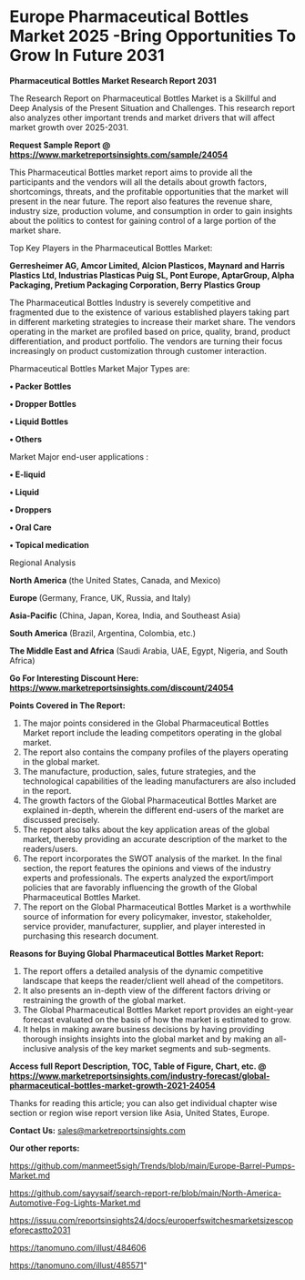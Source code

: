 # Europe Pharmaceutical Bottles Market 2025 -Bring Opportunities To Grow In Future 2031

<strong>Pharmaceutical Bottles Market Research Report 2031</strong>

The Research Report on Pharmaceutical Bottles Market is a Skillful and Deep Analysis of the Present Situation and Challenges. This research report also analyzes other important trends and market drivers that will affect market growth over 2025-2031.

<strong>Request Sample Report @ <a href=https://www.marketreportsinsights.com/sample/24054>https://www.marketreportsinsights.com/sample/24054</a></strong>

This Pharmaceutical Bottles market report aims to provide all the participants and the vendors will all the details about growth factors, shortcomings, threats, and the profitable opportunities that the market will present in the near future. The report also features the revenue share, industry size, production volume, and consumption in order to gain insights about the politics to contest for gaining control of a large portion of the market share.

Top Key Players in the Pharmaceutical Bottles Market:

<strong>Gerresheimer AG, Amcor Limited, Alcion Plasticos, Maynard and Harris Plastics Ltd, Industrias Plasticas Puig SL, Pont Europe, AptarGroup, Alpha Packaging, Pretium Packaging Corporation, Berry Plastics Group</strong>

The Pharmaceutical Bottles Industry is severely competitive and fragmented due to the existence of various established players taking part in different marketing strategies to increase their market share. The vendors operating in the market are profiled based on price, quality, brand, product differentiation, and product portfolio. The vendors are turning their focus increasingly on product customization through customer interaction.

Pharmaceutical Bottles Market Major Types are:

<strong>• Packer Bottles

• Dropper Bottles

• Liquid Bottles

• Others</strong>

Market Major end-user applications :

<strong>• E-liquid

• Liquid

• Droppers

• Oral Care

• Topical medication</strong>

Regional Analysis

</u><strong><b>North America</b></strong> (the United States, Canada, and Mexico)

<strong><b>Europe </b></strong>(Germany, France, UK, Russia, and Italy)

<strong><b>Asia-Pacific</b></strong> (China, Japan, Korea, India, and Southeast Asia)

<strong><b>South America</b></strong> (Brazil, Argentina, Colombia, etc.)

<strong><b>The Middle East and Africa</b></strong> (Saudi Arabia, UAE, Egypt, Nigeria, and South Africa)

<strong>Go For Interesting Discount Here: <a href=https://www.marketreportsinsights.com/discount/24054>https://www.marketreportsinsights.com/discount/24054</a></strong>

<strong>Points Covered in The Report:</strong>
<ol>
  <li>The major points considered in the Global Pharmaceutical Bottles Market report include the leading competitors operating in the global market.</li>
  <li>The report also contains the company profiles of the players operating in the global market.</li>
  <li>The manufacture, production, sales, future strategies, and the technological capabilities of the leading manufacturers are also included in the report.</li>
  <li>The growth factors of the Global Pharmaceutical Bottles Market are explained in-depth, wherein the different end-users of the market are discussed precisely.</li>
  <li>The report also talks about the key application areas of the global market, thereby providing an accurate description of the market to the readers/users.</li>
  <li>The report incorporates the SWOT analysis of the market. In the final section, the report features the opinions and views of the industry experts and professionals. The experts analyzed the export/import policies that are favorably influencing the growth of the Global Pharmaceutical Bottles Market.</li>
  <li>The report on the Global Pharmaceutical Bottles Market is a worthwhile source of information for every policymaker, investor, stakeholder, service provider, manufacturer, supplier, and player interested in purchasing this research document.</li>
</ol>
<strong>Reasons for Buying Global Pharmaceutical Bottles Market Report:</strong>

<ol>
  <li>The report offers a detailed analysis of the dynamic competitive landscape that keeps the reader/client well ahead of the competitors.</li>
  <li>It also presents an in-depth view of the different factors driving or restraining the growth of the global market.</li>
  <li>The Global Pharmaceutical Bottles Market report provides an eight-year forecast evaluated on the basis of how the market is estimated to grow.</li>
  <li>It helps in making aware business decisions by having providing thorough insights insights into the global market and by making an all-inclusive analysis of the key market segments and sub-segments.</li>
</ol>
<strong>Access full Report Description, TOC, Table of Figure, Chart, etc. @ <a href=https://www.marketreportsinsights.com/industry-forecast/global-pharmaceutical-bottles-market-growth-2021-24054>https://www.marketreportsinsights.com/industry-forecast/global-pharmaceutical-bottles-market-growth-2021-24054</a></strong>


Thanks for reading this article; you can also get individual chapter wise section or region wise report version like Asia, United States, Europe.

<strong>Contact Us:</strong>
sales@marketreportsinsights.com

<strong>Our other reports:</strong>

<a href=https://github.com/manmeet5sigh/Trends/blob/main/Europe-Barrel-Pumps-Market.md>https://github.com/manmeet5sigh/Trends/blob/main/Europe-Barrel-Pumps-Market.md</a>

<a href=https://github.com/sayysaif/search-report-re/blob/main/North-America-Automotive-Fog-Lights-Market.md>https://github.com/sayysaif/search-report-re/blob/main/North-America-Automotive-Fog-Lights-Market.md</a>

<a href=https://issuu.com/reportsinsights24/docs/europerfswitchesmarketsizescopeforecastto2031>https://issuu.com/reportsinsights24/docs/europerfswitchesmarketsizescopeforecastto2031</a>

<a href=https://tanomuno.com/illust/484606>https://tanomuno.com/illust/484606</a>

<a href=https://tanomuno.com/illust/485571>https://tanomuno.com/illust/485571</a>"
